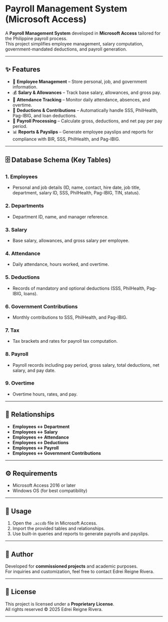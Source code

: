 # Payroll Management System (Microsoft Access)

A **Payroll Management System** developed in **Microsoft Access** tailored for the Philippine payroll process.  
This project simplifies employee management, salary computation, government-mandated deductions, and payroll generation.

---

## ✨ Features
- 👤 **Employee Management** – Store personal, job, and government information.  
- 💰 **Salary & Allowances** – Track base salary, allowances, and gross pay.  
- 📅 **Attendance Tracking** – Monitor daily attendance, absences, and overtime.  
- 🧾 **Deductions & Contributions** – Automatically handle SSS, PhilHealth, Pag-IBIG, and loan deductions.  
- 🏦 **Payroll Processing** – Calculate gross, deductions, and net pay per pay period.  
- 📊 **Reports & Payslips** – Generate employee payslips and reports for compliance with BIR, SSS, PhilHealth, and Pag-IBIG.  

---

## 🗄 Database Schema (Key Tables)

### 1. Employees
- Personal and job details (ID, name, contact, hire date, job title, department, salary ID, SSS, PhilHealth, Pag-IBIG, TIN, status).

### 2. Departments
- Department ID, name, and manager reference.

### 3. Salary
- Base salary, allowances, and gross salary per employee.

### 4. Attendance
- Daily attendance, hours worked, and overtime.

### 5. Deductions
- Records of mandatory and optional deductions (SSS, PhilHealth, Pag-IBIG, loans).

### 6. Government Contributions
- Monthly contributions to SSS, PhilHealth, and Pag-IBIG.

### 7. Tax
- Tax brackets and rates for payroll tax computation.

### 8. Payroll
- Payroll records including pay period, gross salary, total deductions, net salary, and pay date.

### 9. Overtime
- Overtime hours, rates, and pay.

---

## 🔗 Relationships
- **Employees ↔ Department**  
- **Employees ↔ Salary**  
- **Employees ↔ Attendance**  
- **Employees ↔ Deductions**  
- **Employees ↔ Payroll**  
- **Employees ↔ Government Contributions**  

---

## ⚙️ Requirements
- Microsoft Access 2016 or later
- Windows OS (for best compatibility)

---

## 🚀 Usage
1. Open the `.accdb` file in Microsoft Access.  
2. Import the provided tables and relationships.  
3. Use built-in queries and reports to generate payrolls and payslips.  

---

## 📌 Author
Developed for **commissioned projects** and academic purposes.  
For inquiries and customization, feel free to contact Edrei Reigne Rivera.

---

## 📜 License
This project is licensed under a **Proprietary License**.  
All rights reserved © 2025 Edrei Reigne Rivera.

---

